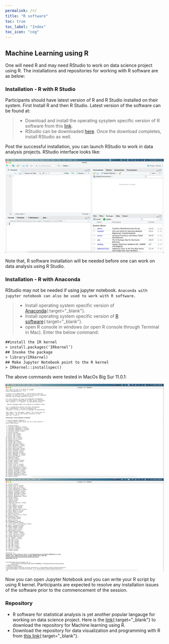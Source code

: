 ```yaml
---
permalink: /r/
title: "R software"
toc: true
toc_label: "Index"
toc_icon: "cog"
---
```


## Machine Learning using R
One will need R and may need RStudio to work on data science project using R. The installations and repositories for working with R software are as below:

### Installation - R with R Studio
Participants should have latest version of R and R Studio installed on their system. First Install R and then R Studio. Latest version of the software can be found at: 

  > *  Download and install the operating sysytem specific version of R software from this [link](https://cran.r-project.org/).
  > *  RStudio can be downloaded [here](https://www.rstudio.com/products/rstudio/download). Once the download completes, install RStudio as well.

Post the successful installation, you can launch RStudio to work in data analysis projects. RStudio interface looks like:
 
![image](/assets/images/RStudio.png)

Note that, R software installation will be needed before one can work on data analysis using R Studio.

### Installation - R with Anaconda 
RStudio may not be needed if using jupyter notebook. `Anaconda with jupyter notebook can also be used to work with R software.` 

> * Install operating system specific version of [Anaconda](https://www.anaconda.com/products/individual){:target="_blank"}.
> * Install operating system specific version of [R software](https://cran.r-project.org/){:target="_blank"}.
> * open R console in windows (or open R console through Terminal in Mac). Enter the below command:

    ##install the IR kernel
    > install.packages('IRkernel’) 
    ## Invoke the package
    > library(IRkernel)
    ## Make Jupyter Notebook point to the R kernel
    > IRkernel::installspec() 
    
 The above commands were tested in MacOs Big Sur 11.0.1:
 
![image](/assets/images/JupyterR1.png)
![image](/assets/images/JupyterR2.png)

Now you can open Jupyter Notebook and you can write your R script by using R kernel. Participants are expected to resolve any installation issues of the software prior to the commencement of the session.

### Repository
* R software for statistical analysis is yet another popular langauge for working on data science project. Here is the  [link](https://github.com/rahul235/ML_using_R/archive/refs/tags/v1.0.zip){:target="_blank"} to download the repository for Machine learning using R.
* Download the repository for data visualization and programming with R from [this link](https://github.com/rahul235/R_Programming/archive/refs/tags/v1.0.zip){:target="_blank"}.
